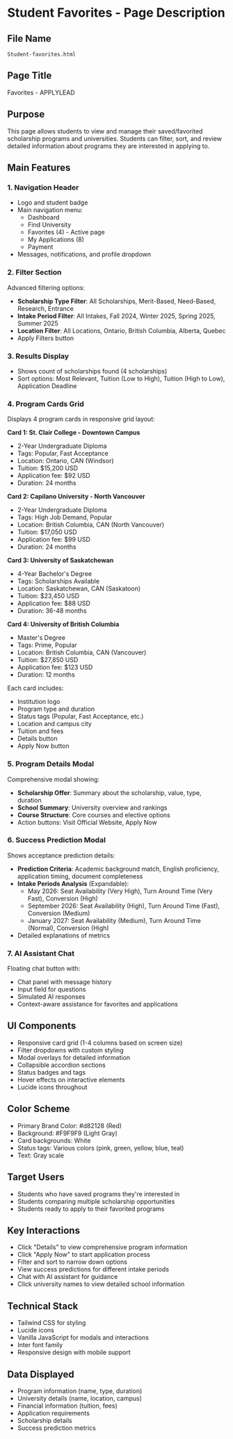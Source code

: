 # Student Favorites - Page Description

## File Name
`Student-favorites.html`

## Page Title
Favorites - APPLYLEAD

## Purpose
This page allows students to view and manage their saved/favorited scholarship programs and universities. Students can filter, sort, and review detailed information about programs they are interested in applying to.

## Main Features

### 1. Navigation Header
- Logo and student badge
- Main navigation menu:
  - Dashboard
  - Find University
  - Favorites (4) - Active page
  - My Applications (8)
  - Payment
- Messages, notifications, and profile dropdown

### 2. Filter Section
Advanced filtering options:
- **Scholarship Type Filter**: All Scholarships, Merit-Based, Need-Based, Research, Entrance
- **Intake Period Filter**: All Intakes, Fall 2024, Winter 2025, Spring 2025, Summer 2025
- **Location Filter**: All Locations, Ontario, British Columbia, Alberta, Quebec
- Apply Filters button

### 3. Results Display
- Shows count of scholarships found (4 scholarships)
- Sort options: Most Relevant, Tuition (Low to High), Tuition (High to Low), Application Deadline

### 4. Program Cards Grid
Displays 4 program cards in responsive grid layout:

**Card 1: St. Clair College - Downtown Campus**
- 2-Year Undergraduate Diploma
- Tags: Popular, Fast Acceptance
- Location: Ontario, CAN (Windsor)
- Tuition: $15,200 USD
- Application fee: $92 USD
- Duration: 24 months

**Card 2: Capilano University - North Vancouver**
- 2-Year Undergraduate Diploma
- Tags: High Job Demand, Popular
- Location: British Columbia, CAN (North Vancouver)
- Tuition: $17,050 USD
- Application fee: $99 USD
- Duration: 24 months

**Card 3: University of Saskatchewan**
- 4-Year Bachelor's Degree
- Tags: Scholarships Available
- Location: Saskatchewan, CAN (Saskatoon)
- Tuition: $23,450 USD
- Application fee: $88 USD
- Duration: 36-48 months

**Card 4: University of British Columbia**
- Master's Degree
- Tags: Prime, Popular
- Location: British Columbia, CAN (Vancouver)
- Tuition: $27,850 USD
- Application fee: $123 USD
- Duration: 12 months

Each card includes:
- Institution logo
- Program type and duration
- Status tags (Popular, Fast Acceptance, etc.)
- Location and campus city
- Tuition and fees
- Details button
- Apply Now button

### 5. Program Details Modal
Comprehensive modal showing:
- **Scholarship Offer**: Summary about the scholarship, value, type, duration
- **School Summary**: University overview and rankings
- **Course Structure**: Core courses and elective options
- Action buttons: Visit Official Website, Apply Now

### 6. Success Prediction Modal
Shows acceptance prediction details:
- **Prediction Criteria**: Academic background match, English proficiency, application timing, document completeness
- **Intake Periods Analysis** (Expandable):
  - May 2026: Seat Availability (Very High), Turn Around Time (Very Fast), Conversion (High)
  - September 2026: Seat Availability (High), Turn Around Time (Fast), Conversion (Medium)
  - January 2027: Seat Availability (Medium), Turn Around Time (Normal), Conversion (High)
- Detailed explanations of metrics

### 7. AI Assistant Chat
Floating chat button with:
- Chat panel with message history
- Input field for questions
- Simulated AI responses
- Context-aware assistance for favorites and applications

## UI Components
- Responsive card grid (1-4 columns based on screen size)
- Filter dropdowns with custom styling
- Modal overlays for detailed information
- Collapsible accordion sections
- Status badges and tags
- Hover effects on interactive elements
- Lucide icons throughout

## Color Scheme
- Primary Brand Color: #d82128 (Red)
- Background: #F9F9F9 (Light Gray)
- Card backgrounds: White
- Status tags: Various colors (pink, green, yellow, blue, teal)
- Text: Gray scale

## Target Users
- Students who have saved programs they're interested in
- Students comparing multiple scholarship opportunities
- Students ready to apply to their favorited programs

## Key Interactions
- Click "Details" to view comprehensive program information
- Click "Apply Now" to start application process
- Filter and sort to narrow down options
- View success predictions for different intake periods
- Chat with AI assistant for guidance
- Click university names to view detailed school information

## Technical Stack
- Tailwind CSS for styling
- Lucide icons
- Vanilla JavaScript for modals and interactions
- Inter font family
- Responsive design with mobile support

## Data Displayed
- Program information (name, type, duration)
- University details (name, location, campus)
- Financial information (tuition, fees)
- Application requirements
- Scholarship details
- Success prediction metrics
